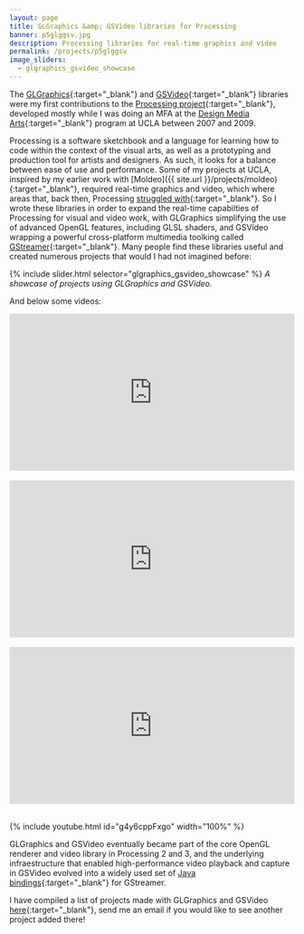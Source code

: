 ```yaml
---
layout: page
title: GLGraphics &amp; GSVideo libraries for Processing
banner: p5glggsv.jpg
description: Processing libraries for real-time graphics and video
permalink: /projects/p5glggsv
image_sliders:
  - glgraphics_gsvideo_showcase
---
```


The [GLGraphics](http://glgraphics.sourceforge.net/){:target="_blank"} and [GSVideo](http://gsvideo.sourceforge.net/){:target="_blank"} libraries were my first contributions to the [Processing project](https://processing.org/){:target="_blank"}, developed mostly while I was doing an MFA at the [Design Media Arts](https://dma.ucla.edu/){:target="_blank"} program at UCLA between 2007 and 2009.

Processing is a software sketchbook and a language for learning how to code within the context of the visual arts, as well as a prototyping and production tool for artists and designers. As such, it looks for a balance between ease of use and performance. Some of my projects at UCLA, inspired by my earlier work with [Moldeo]({{ site.url }}/projects/moldeo){:target="_blank"}, required real-time graphics and video, which where areas that, back then, Processing [struggled with](/assets/articles/ace08_hd_in_processing-ace_colubri.pdf){:target="_blank"}. So I wrote these libraries in order to expand the real-time capabilties of Processing for visual and video work, with GLGraphics simplifying the use of advanced OpenGL features, including GLSL shaders, and GSVideo wrapping a powerful cross-platform multimedia toolking called [GStreamer](https://gstreamer.freedesktop.org/){:target="_blank"}. Many people find these libraries useful and created numerous projects that would I had not imagined before:


{% include slider.html selector="glgraphics_gsvideo_showcase" %}
*A showcase of projects using GLGraphics and GSVideo.*

And below some videos:

<div style="padding:55% 0 0 0;position:relative;"><iframe src="https://player.vimeo.com/video/74066023?title=0&byline=0&portrait=0" style="position:absolute;top:0;left:0;width:100%;height:100%;" frameborder="0" webkitallowfullscreen mozallowfullscreen allowfullscreen></iframe></div><script src="https://player.vimeo.com/api/player.js"></script>

<br>

<div style="padding:55% 0 0 0;position:relative;"><iframe src="https://player.vimeo.com/video/32760578?title=0&byline=0&portrait=0" style="position:absolute;top:0;left:0;width:100%;height:100%;" frameborder="0" webkitallowfullscreen mozallowfullscreen allowfullscreen></iframe></div><script src="https://player.vimeo.com/api/player.js"></script>

<br>

<div style="padding:55% 0 0 0;position:relative;"><iframe src="https://player.vimeo.com/video/105277131?title=0&byline=0&portrait=0" style="position:absolute;top:0;left:0;width:100%;height:100%;" frameborder="0" webkitallowfullscreen mozallowfullscreen allowfullscreen></iframe></div><script src="https://player.vimeo.com/api/player.js"></script>

<br>

{% include youtube.html id="g4y6cppFxgo"  width="100%" %}

GLGraphics and GSVideo eventually became part of the core OpenGL renderer and video library in Processing 2 and 3, and the underlying infraestructure that enabled high-performance video playback and capture in GSVideo evolved into a widely used set of [Java bindings](https://github.com/gstreamer-java/){:target="_blank"} for GStreamer. 

I have compiled a list of projects made with GLGraphics and GSVideo [here](https://gist.github.com/codeanticode/6bc0f45a88ac960417328dd0b38cd204){:target="_blank"}, send me an email if you would like to see another project added there!

